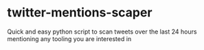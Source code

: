 # twitter-mentions-scaper
Quick and easy python script to scan tweets over the last 24 hours mentioning any tooling you are interested in
